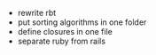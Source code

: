 - rewrite rbt
- put sorting algorithms in one folder
- define closures in one file
- separate ruby from rails
